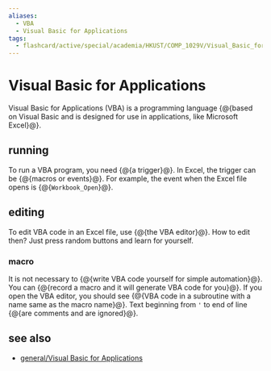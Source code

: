 ```yaml
---
aliases:
  - VBA
  - Visual Basic for Applications
tags:
  - flashcard/active/special/academia/HKUST/COMP_1029V/Visual_Basic_for_Applications
---
```


# Visual Basic for Applications

Visual Basic for Applications (VBA) is a programming language {@{based on Visual Basic and is designed for use in applications, like Microsoft Excel}@}. <!--SR:!2026-09-21,720,330-->

## running

To run a VBA program, you need {@{a trigger}@}. In Excel, the trigger can be {@{macros or events}@}. For example, the event when the Excel file opens is {@{`Workbook_Open`}@}. <!--SR:!2027-11-10,1068,350!2025-02-14,289,330!2027-09-19,1005,339-->

## editing

To edit VBA code in an Excel file, use {@{the VBA editor}@}. How to edit then? Just press random buttons and learn for yourself. <!--SR:!2027-02-22,850,330-->

### macro

It is not necessary to {@{write VBA code yourself for simple automation}@}. You can {@{record a macro and it will generate VBA code for you}@}. If you open the VBA editor, you should see {@{VBA code in a subroutine with a name same as the macro name}@}. Text beginning from `'` to end of line {@{are comments and are ignored}@}. <!--SR:!2025-01-26,276,330!2027-06-18,879,330!2026-08-23,664,310!2027-05-31,941,350-->

## see also

- [general/Visual Basic for Applications](../../../../general/Visual%20Basic%20for%20Applications.md)
